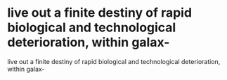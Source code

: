 # live out a finite destiny of rapid biological and technological deterioration, within galax-

live out a finite destiny of rapid biological and technological deterioration, within galax-